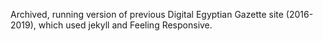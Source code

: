 Archived, running version of previous Digital Egyptian Gazette site (2016-2019), which used jekyll and Feeling Responsive.
